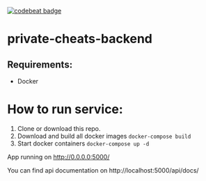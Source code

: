 [![codebeat badge](https://codebeat.co/badges/87bb9b62-3244-4ddd-917d-0fc7e872827e)](https://codebeat.co/projects/github-com-ezcheatsofficial-cheats-backend-master)
# private-cheats-backend

## Requirements:
* Docker

# How to run service:
1. Clone or download this repo.
2. Download and build all docker images
`docker-compose build`
3. Start docker containers
`docker-compose up -d`


App running on http://0.0.0.0:5000/

You can find api documentation on http://localhost:5000/api/docs/

